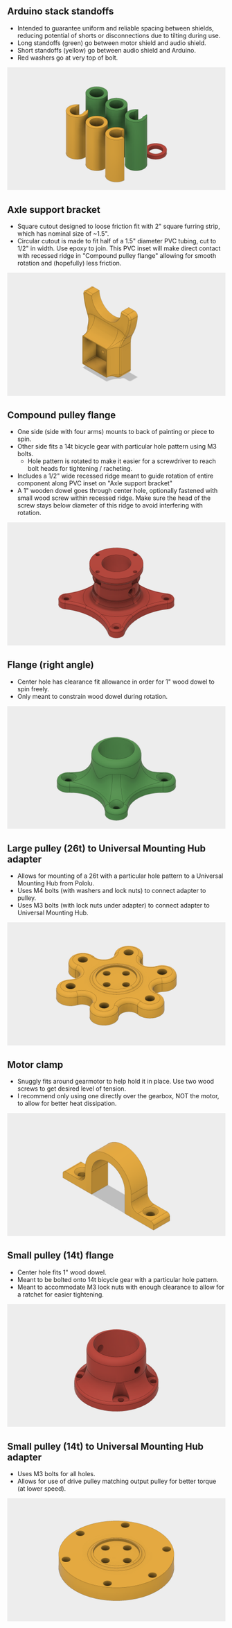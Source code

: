 ## Arduino stack standoffs
- Intended to guarantee uniform and reliable spacing between shields, reducing potential of shorts or disconnections due to tilting during use.
- Long standoffs (green) go between motor shield and audio shield.
- Short standoffs (yellow) go between audio shield and Arduino.
- Red washers go at very top of bolt.

![Arduino stack standoffs](../docs/parts/Arduino-stack-standoffs.png)

## Axle support bracket
- Square cutout designed to loose friction fit with 2" square furring strip, which has nominal size of ~1.5".
- Circular cutout is made to fit half of a 1.5" diameter PVC tubing, cut to 1/2" in width. Use epoxy to join. This PVC inset will make direct contact with recessed ridge in "Compound pulley flange" allowing for smooth rotation and (hopefully) less friction.

![Axle support bracket](../docs/parts/axle-support-bracket.png)

## Compound pulley flange
- One side (side with four arms) mounts to back of painting or piece to spin.
- Other side fits a 14t bicycle gear with particular hole pattern using M3 bolts.
   - Hole pattern is rotated to make it easier for a screwdriver to reach bolt heads for tightening / racheting.
- Includes a 1/2" wide recessed ridge meant to guide rotation of entire component along PVC inset on "Axle support bracket"
- A 1" wooden dowel goes through center hole, optionally fastened with small wood screw within recessed ridge. Make sure the head of the screw stays below diameter of this ridge to avoid interfering with rotation.

![Compound pulley flange](../docs/parts/compound-pulley-flange.png)

## Flange (right angle)
- Center hole has clearance fit allowance in order for 1" wood dowel to spin freely.
- Only meant to constrain wood dowel during rotation.

![Flange right angle](../docs/parts/flange-right-angle.png)

## Large pulley (26t) to Universal Mounting Hub adapter
- Allows for mounting of a 26t with a particular hole pattern to a Universal Mounting Hub from Pololu.
- Uses M4 bolts (with washers and lock nuts) to connect adapter to pulley.
- Uses M3 bolts (with lock nuts under adapter) to connect adapter to Universal Mounting Hub.

![Large pulley (26t) to Universal Mounting Hub adapter](../docs/parts/large-pulley-26t-to-universal-mounting-hub-adapter.png)

## Motor clamp
- Snuggly fits around gearmotor to help hold it in place. Use two wood screws to get desired level of tension.
- I recommend only using one directly over the gearbox, NOT the motor, to allow for better heat dissipation.

![Motor clamp](../docs/parts/motor-clamp.png)

## Small pulley (14t) flange
- Center hole fits 1" wood dowel.
- Meant to be bolted onto 14t bicycle gear with a particular hole pattern.
- Meant to accommodate M3 lock nuts with enough clearance to allow for a ratchet for easier tightening.

![Small pulley (14t) flange](../docs/parts/small-pulley-14t-flange.png)

## Small pulley (14t) to Universal Mounting Hub adapter
- Uses M3 bolts for all holes.
- Allows for use of drive pulley matching output pulley for better torque (at lower speed).

![Small pulley (14t) to Universal Mounting Hub Adapter](../docs/parts/small-pulley-14t-to-universal-mounting-hub-adapter.png)
